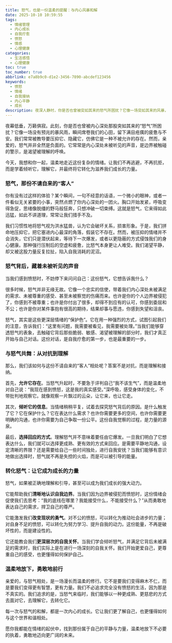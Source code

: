 ```yaml
---
title: 怒气，也是一份温柔的提醒：与内心风暴和解
date: 2025-10-10 10:59:55
tags:
  - 情绪管理
  - 内心成长
  - 自我疗愈
  - 愤怒
  - 情感
  - 心理健康
categories:
  - 生活感悟
  - 心理健康
toc: true
toc_number: true
abbrlink: e7a8b9c0-d1e2-3456-7890-abcdef123456
keywords:
  - 愤怒
  - 情绪
  - 自我接纳
  - 内心平静
  - 成长
description: 夜深人静时，你是否也曾被突如其来的怒气所困扰？它像一场突如其来的风暴，席卷我们的内心，留下疲惫与不安。但亲爱的，怒气并非全然是负面的。它常常是内心深处未被听见的声音，是边界被触碰的警示，是渴望被理解的呼唤。今天，让我们一起温柔地走近这份情绪，学会倾听它，理解它，并最终将它转化为滋养我们成长的力量。
---
```


夜幕低垂，万籁俱寂。此刻，你是否也曾被内心深处那股突如其来的“怒气”所困扰？它像一场没有预兆的暴风雨，瞬间席卷我们的心田，留下满目疮痍的疲惫与不安。我们常常被教导要压抑它、隐藏它，仿佛它是一种不被允许的存在。然而，亲爱的，怒气并非全然是负面的。它常常是内心深处未被听见的声音，是边界被触碰的警示，是渴望被理解的呼唤。

今天，我想和你一起，温柔地走近这份复杂的情绪。让我们不再逃避，不再抗拒，而是学着倾听它，理解它，并最终将它转化为滋养我们成长的力量。

### 怒气，那份不请自来的“客人”

你有没有过这样的体验？某个瞬间，一句不经意的话语，一个微小的眼神，或者一件看似无关紧要的小事，突然点燃了你内心深处的一团火。胸口开始发紧，呼吸变得急促，思绪像脱缰的野马般狂奔，只想冲破一切束缚。这就是怒气，它来得如此迅猛，如此不讲道理，常常让我们措手不及。

我们习惯性地将怒气视为洪水猛兽，认为它会破坏关系，损害形象。于是，我们拼命地压抑它，把它塞进内心最深的角落，假装它不存在。然而，被压抑的情绪并不会消失，它们只是潜伏起来，等待下一次爆发，或者以更隐蔽的方式侵蚀我们的身心健康。那种强行压制后的空虚和疲惫，比怒气本身更让人难受。我们渴望平静，却又被这股力量反复拉扯，陷入自我消耗的泥沼。

### 怒气背后，藏着未被听见的声音

当我们感到愤怒时，不妨停下来问问自己：这份怒气，它想告诉我什么？

很多时候，怒气并非无缘无故。它像一个忠实的信使，带着我们内心深处未被满足的需求、未被尊重的感受、甚至未被察觉的伤痛而来。也许是你的个人边界被侵犯了，你感到不被尊重；也许是你付出了很多，却得不到应有的认可，你感到委屈和不公；也许是你对某件事抱有很高的期待，结果却事与愿违，你感到失望和沮丧。

怒气，其实是这些更深层情绪的“保护色”。它在用一种强烈的方式，试图引起我们的注意，告诉我们：“这里有问题，我需要被看见，我需要被处理。”当我们能够穿透怒气的表象，去触碰它背后那些脆弱、敏感、渴望被理解的部分时，我们才真正开始与自己对话。这份对话，是自我疗愈的第一步，也是最重要的一步。

### 与怒气共舞：从对抗到理解

那么，我们该如何与这份不请自来的“客人”相处呢？答案不是对抗，而是理解和接纳。

首先，**允许它存在**。当怒气升起时，不要急于评判自己“我不该生气”，而是温柔地对自己说：“我现在感到愤怒，这是我的真实感受。”深呼吸，感受身体的变化，不带批判地观察它。就像观察一片飘过的云朵，让它来，也让它走。

其次，**倾听它的信息**。当情绪稍稍平复，试着去探究怒气背后的原因。是什么触发了它？它在保护什么？它在表达什么需求？也许你需要更多的空间，也许你需要更明确的沟通，也许你需要为自己争取一份公平。这份自我觉察的过程，是力量的源泉。

最后，**选择回应的方式**。理解怒气并不意味着要任由它爆发。一旦我们明白了它想表达什么，我们就可以选择更成熟、更有效的方式来回应。是需要平静地沟通，设定清晰的界限？还是需要给自己一些时间独处，进行自我安抚？当我们能够有意识地做出选择时，怒气就不再是失控的火焰，而是可以被引导的能量。

### 转化怒气：让它成为成长的力量

怒气，如果被正确地理解和引导，甚至可以成为我们成长的强大动力。

它能帮助我们**清晰地认识自我边界**。当我们因为边界被侵犯而愤怒时，这份情绪会促使我们去思考：“我的底线在哪里？我能接受什么，不能接受什么？”从而勇敢地表达自己的需求，捍卫自己的尊严。

它能激发我们**改变现状的勇气**。对不公的愤怒，可以转化为推动社会进步的力量；对自身不足的愤怒，可以转化为努力学习、提升自我的动力。这份能量，不再是破坏性的，而是建设性的。

它还能教会我们**更深层次的自我关怀**。当我们学会倾听怒气，并满足它背后未被满足的需求时，我们实际上是在进行一场深刻的自我关怀。我们开始更爱自己，更尊重自己的感受，也更懂得如何保护自己。

### 温柔地放下，勇敢地前行

亲爱的，与怒气相处，是一场漫长而温柔的修行。它不是要我们变得麻木不仁，而是要我们变得更有智慧，更有力量。我们不必追求完全没有愤怒的生活，因为那是不真实的。我们追求的是，当怒气来临时，我们能够以一种更成熟、更慈悲的方式去面对它，去理解它，去转化它。

每一次与怒气的和解，都是一次内心的成长。它让我们更了解自己，也更懂得如何与这个世界和谐相处。

愿你我都能在情绪的起伏中，找到那份属于自己的平静与力量，温柔地放下不必要的执着，勇敢地迈向更广阔的未来。